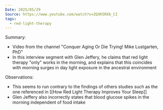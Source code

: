 ```yaml
---
Date: 2025/05/29
Source: https://www.youtube.com/watch?v=ZQXK5RXb_CI
tags:
  - red-light-therapy
---
```

Summary:
* Video from the channel "Conquer Aging Or Die Trying! Mike Lustgarten, PhD"
* In this interview segment with Glen Jeffery, he claims that red light therapy "only" works in the morning, and explains that this coincides with morning surges in day light exposure in the ancestral environment

Observations:
* This seems to run contrary to the findings of others studies such as the one referenced in [[How Red Light Therapy Improves Your Sleep]]
* Glen Jeffery also incorrectly states that blood glucose spikes in the morning independent of food intake